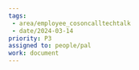 ```yaml
---
tags:
 - area/employee_cosoncalltechtalk
 - date/2024-03-14
priority: P3
assigned to: people/pal
work: document 
---
```


